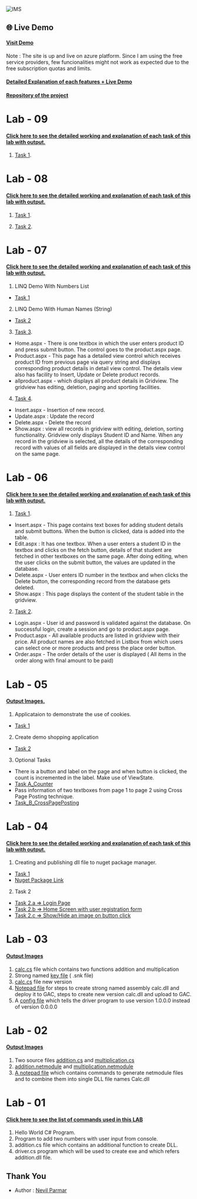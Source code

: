 ![IMS](https://user-images.githubusercontent.com/48133426/99826337-3cbfab80-2b7e-11eb-9b74-d8e80cdd5de7.jpg)


## 🌐 Live Demo
#### [Visit Demo](https://imsmvcsystem.azurewebsites.net/Account/Login)
Note : The site is up and live on azure platform. Since I am using the free service providers, few funcionalities might not work as expected due to the free subscription quotas and limits.

#### [Detailed Explanation of each features + Live Demo](https://drive.google.com/file/d/1mwveoeOQRKBdXODgOvOU_4EPGmKcsNP7/view?usp=sharing)
#### [Repository of the project](https://github.com/nevilparmar11/Inventory-Management-System)



# Lab - 09 
#### [Click here to see the detailed working and explanation of each task of this lab with output. ](LAB_9/Working&#32;of&#32;Assignment&#32;Tasks-WDDN-L9.pdf)
1. [Task 1](LAB_9/Task&#32;1/).
  
# Lab - 08 
#### [Click here to see the detailed working and explanation of each task of this lab with output. ](LAB_8/Working&#32;of&#32;Assignment&#32;Tasks-WDDN-L8.pdf)
1. [Task 1](LAB_8/Task&#32;1/).
  
2. [Task 2](LAB_8/Task&#32;2/). 



# Lab - 07 
#### [Click here to see the detailed working and explanation of each task of this lab with output. ](LAB_7/Working&#32;of&#32;Assignment&#32;Tasks-WDDN-L7.pdf)
1. LINQ Demo With Numbers List
  - [Task 1](LAB_7/Task&#32;1)
  
2. LINQ Demo With Human Names (String)
  - [Task 2](LAB_7/Task&#32;2)

3. [Task 3](LAB_7/Task&#32;3/).
  - Home.aspx - There is one textbox in which the user enters product ID
    and press submit button. The control goes to the product.aspx page.
  - Product.aspx - This page has a detailed view control which receives product ID from previous page via query string and
    displays corresponding product details in detail view control. The details view also has
    facility to Insert, Update or Delete product records.
  - allproduct.aspx - which displays all product details in Gridview. The gridview has editing, deletion, paging and
    sporting facilities.
  
4. [Task 4](LAB_7/Task&#32;4/). 
  - Insert.aspx - Insertion of new record.
  - Update.aspx : Update the record
  - Delete.aspx - Delete the record
  - Show.aspx : view all records in gridview with editing, deletion, sorting functionality. Gridview
    only displays Student ID and Name. When any record in the gridview is selected, all the
    details of the corresponding record with values of all fields are displayed in the details view
    control on the same page.
  
# Lab - 06 
#### [Click here to see the detailed working and explanation of each task of this lab with output. ](LAB_6/Working&#32;of&#32;Assignment&#32;Tasks-WDDN-L6.pdf)
1. [Task 1](LAB_6/Task&#32;1/).
  - Insert.aspx - This page contains text boxes for adding student details and submit
    buttons. When the button is clicked, data is added into the table.
  - Edit.aspx : It has one textbox. When a user enters a student ID in the textbox and
    clicks on the fetch button, details of that student are fetched in other textboxes on the
    same page. After doing editing, when the user clicks on the submit button, the values
    are updated in the database.
  - Delete.aspx - User enters ID number in the textbox and when clicks the Delete
    button, the corresponding record from the database gets deleted.
  - Show.aspx : This page displays the content of the student table in the gridview.
  
2. [Task 2](LAB_6/Task&#32;2/). 
  - Login.aspx - User id and password is validated against the database. On successful
    login, create a session and go to product.aspx page.
  - Product.aspx - All available products are listed in gridview with their price. All product
    names are also fetched in Listbox from which users can select one or more products
    and press the place order button.
  - Order.aspx - The order details of the user is displayed ( All items in the order along
    with final amount to be paid)

# Lab - 05 
#### [Output Images. ](LAB_5/Outputs)
1. Applicataion to demonstrate the use of cookies.
  - [Task 1](LAB_5/Task&#32;1)
2. Create demo shopping application 
- [Task 2](LAB_5/Task&#32;2)
3. Optional Tasks
  - There is a button and label on the page and when button is clicked, the count
    is incremented in the label. Make use of ViewState.
  - [Task A_Counter](LAB_5/Extra&#32;Tasks/Task_A_Counter)
  - Pass information of two textboxes from page 1 to page 2 using Cross Page
    Posting technique.
  - [Task_B_CrossPagePosting](LAB_5/Extra&#32;Tasks/Task_B_CrossPagePosting)

# Lab - 04 
#### [Click here to see the detailed working and explanation of each task of this lab with output. ](LAB_4/Working&#32;Of&#32;Projects&#32;-&#32;WDDN&#32;-&#32;L4.pdf)
1. Creating and publishing dll file to nuget package manager.
  - [Task 1](LAB_4/Task&#32;1)
  - [Nuget Package Link](https://www.nuget.org/packages/GraphTraversal.cs/)
2. Task 2 
- [Task 2.a => Login Page](LAB_4/Task&#32;2/Task&#32;2.a)
- [Task 2.b => Home Screen with user registration form](LAB_4/Task&#32;2/Task&#32;2.b)
- [Task 2.c => Show/Hide an image on button click](LAB_4/Task&#32;2/Task&#32;2.c)

# Lab - 03
#### [Output Images](LAB_3/Outputs)
1. [calc.cs](LAB_3/Submission/old&#32;calc/calc.cs) file which contains two functions addition and multiplication
2. Strong named [key file](LAB_3/Submission/myKey.snk) ( .snk file)
3. [calc.cs](LAB_3/Submission/calc&#32;-&#32;new&#32;version/calc.cs) file new version
4. [Notepad file](LAB_3/Submission/steps.txt) for steps to create strong named assembly calc.dll and deploy it to GAC, steps to create new version calc.dll and upload to GAC.
5. A [config file](LAB_3/Submission/driver.exe.config) which tells the driver program to use version 1.0.0.0 instead of version 0.0.0.0

# Lab - 02
#### [Output Images](LAB_2/Outputs)
1. Two source files [addition.cs](LAB_2/Submission/addition.cs) and [multiplication.cs](LAB_2/Submission/multiplication.cs)
2. [addition.netmodule](LAB_2/Submission/addition.netmodule) and [multiplication.netmodule](LAB_2/Submission/multiplication.netmodule)
3. [A notepad file](LAB_2/Submission/steps.txt) which contains commands to generate netmodule files and to combine them into single DLL file names Calc.dll

# Lab - 01 
#### [Click here to see the list of commands used in this LAB](LAB_1/commands.md)
1. Hello World C# Program.
2. Program to add two numbers with user input from console.
3. addition.cs file which contains an additional function to create DLL.
4. driver.cs program which will be used to create exe and which refers addition.dll file.


## Thank You
- Author : [Nevil Parmar](https://nevilparmar.me)
